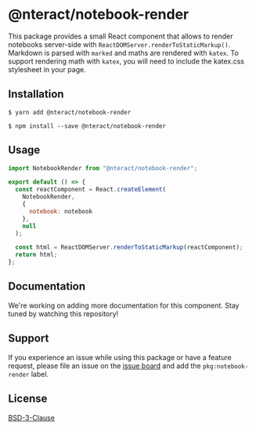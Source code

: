 # @nteract/notebook-render

This package provides a small React component that allows to render notebooks server-side with `ReactDOMServer.renderToStaticMarkup()`. Markdown is parsed with `marked` and maths are rendered with `katex`. To support rendering math with `katex`, you will need to include the katex.css stylesheet in your page.

## Installation

```
$ yarn add @nteract/notebook-render
```

```
$ npm install --save @nteract/notebook-render
```

## Usage

```javascript
import NotebookRender from "@nteract/notebook-render";

export default () => {
  const reactComponent = React.createElement(
    NotebookRender,
    {
      notebook: notebook
    },
    null
  );

  const html = ReactDOMServer.renderToStaticMarkup(reactComponent);
  return html;
};
```

## Documentation

We're working on adding more documentation for this component. Stay tuned by watching this repository!

## Support

If you experience an issue while using this package or have a feature request, please file an issue on the [issue board](https://github.com/nteract/nteract/issues/new/choose) and add the `pkg:notebook-render` label.

## License

[BSD-3-Clause](https://choosealicense.com/licenses/bsd-3-clause/)
